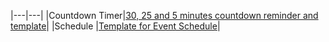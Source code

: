 |---|---|
|Countdown Timer|[30, 25 and 5 minutes countdown reminder and template](CountdownTime/)|
|Schedule |[Template for Event Schedule](Schedule/schedule.tex)|
